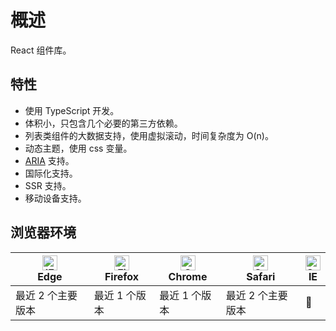# 概述

React 组件库。

## 特性

- 使用 TypeScript 开发。
- 体积小，只包含几个必要的第三方依赖。
- 列表类组件的大数据支持，使用虚拟滚动，时间复杂度为 O(n)。
- 动态主题，使用 css 变量。
- [ARIA](https://www.w3.org/WAI/ARIA/apg/) 支持。
- 国际化支持。
- SSR 支持。
- 移动设备支持。

## 浏览器环境

| [<img src="https://raw.githubusercontent.com/alrra/browser-logos/master/src/edge/edge_48x48.png" alt="IE / Edge" width="24px" height="24px" />](http://godban.github.io/browsers-support-badges/)</br>Edge | [<img src="https://raw.githubusercontent.com/alrra/browser-logos/master/src/firefox/firefox_48x48.png" alt="Firefox" width="24px" height="24px" />](http://godban.github.io/browsers-support-badges/)</br>Firefox | [<img src="https://raw.githubusercontent.com/alrra/browser-logos/master/src/chrome/chrome_48x48.png" alt="Chrome" width="24px" height="24px" />](http://godban.github.io/browsers-support-badges/)</br>Chrome | [<img src="https://raw.githubusercontent.com/alrra/browser-logos/master/src/safari/safari_48x48.png" alt="Safari" width="24px" height="24px" />](http://godban.github.io/browsers-support-badges/)</br>Safari | [<img src="https://raw.githubusercontent.com/alrra/browser-logos/master/src/archive/internet-explorer_9-11/internet-explorer_9-11_48x48.png" alt="Safari" width="24px" height="24px" />](http://godban.github.io/browsers-support-badges/)</br>IE |
| --- | --- | --- | --- | --- |
| 最近 2 个主要版本 | 最近 1 个版本 | 最近 1 个版本 | 最近 2 个主要版本 | 🚫 |
